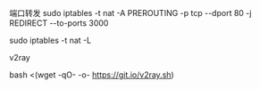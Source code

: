 端口转发
sudo iptables -t nat -A PREROUTING -p tcp --dport 80 -j REDIRECT --to-ports 3000

sudo iptables -t nat -L

v2ray

bash <(wget -qO- -o- https://git.io/v2ray.sh)